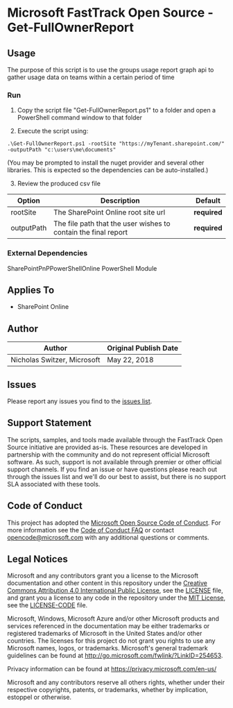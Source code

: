 # Microsoft FastTrack Open Source - Get-FullOwnerReport

## Usage

The purpose of this script is to use the groups usage report graph api to gather usage data on teams within a certain period of time

### Run

1. Copy the script file "Get-FullOwnerReport.ps1" to a folder and open a PowerShell command window to that folder

2. Execute the script using:

`.\Get-FullOwnerReport.ps1 -rootSite "https://myTenant.sharepoint.com/" -outputPath "c:\users\me\documents"`

(You may be prompted to install the nuget provider and several other libraries. This is expected so the dependencies can be auto-installed.)

3. Review the produced csv file 


|Option|Description|Default
|----|--------------------------|--------------------------
|rootSite|The SharePoint Online root site url|**required**
|outputPath|The file path that the user wishes to contain the final report|**required**


### External Dependencies

SharePointPnPPowerShellOnline PowerShell Module

## Applies To

- SharePoint Online

## Author

|Author|Original Publish Date
|----|--------------------------
|Nicholas Switzer, Microsoft|May 22, 2018|

## Issues

Please report any issues you find to the [issues list](../../../../issues).

## Support Statement

The scripts, samples, and tools made available through the FastTrack Open Source initiative are provided as-is. These resources are developed in partnership with the community and do not represent official Microsoft software. As such, support is not available through premier or other official support channels. If you find an issue or have questions please reach out through the issues list and we'll do our best to assist, but there is no support SLA associated with these tools.

## Code of Conduct

This project has adopted the [Microsoft Open Source Code of Conduct](https://opensource.microsoft.com/codeofconduct/).
For more information see the [Code of Conduct FAQ](https://opensource.microsoft.com/codeofconduct/faq/) or
contact [opencode@microsoft.com](mailto:opencode@microsoft.com) with any additional questions or comments.

## Legal Notices

Microsoft and any contributors grant you a license to the Microsoft documentation and other content
in this repository under the [Creative Commons Attribution 4.0 International Public License](https://creativecommons.org/licenses/by/4.0/legalcode),
see the [LICENSE](https://github.com/Microsoft/FastTrack/blob/master/LICENSE) file, and grant you a license to any code in the repository under the [MIT License](https://opensource.org/licenses/MIT), see the
[LICENSE-CODE](https://github.com/Microsoft/FastTrack/blob/master/LICENSE-CODE) file.

Microsoft, Windows, Microsoft Azure and/or other Microsoft products and services referenced in the documentation
may be either trademarks or registered trademarks of Microsoft in the United States and/or other countries.
The licenses for this project do not grant you rights to use any Microsoft names, logos, or trademarks.
Microsoft's general trademark guidelines can be found at http://go.microsoft.com/fwlink/?LinkID=254653.

Privacy information can be found at https://privacy.microsoft.com/en-us/

Microsoft and any contributors reserve all others rights, whether under their respective copyrights, patents,
or trademarks, whether by implication, estoppel or otherwise.
